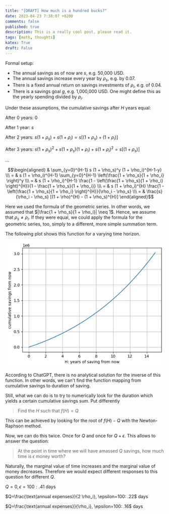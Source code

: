 ```yaml
---
title: "[DRAFT] How much is a hundred bucks?"
date: 2023-04-23 7:38:07 +0200
comments: false
published: true
description: This is a really cool post, please read it.
tags: [math, thoughts]
katex: True
draft: False
---
```


Formal setup:

* The annual savings as of now are $s$, e.g. 50,000 USD.
* The annual savings increase every year by $\rho_s$, e.g. by 0.07.
* There is a fixed annual return on savings investments of $\rho_i$, e.g. of 0.04.
* There is a savings goal $g$, e.g. 1,000,000 USD. One might define this as the yearly spending divided by $\rho_i$.

Under these assumptions, the cumulative savings after $H$ years equal:

After 0 years: 0

After 1 year: $s$

After 2 years: $s(1+\rho_s) + s(1 + \rho_i) = s[(1+\rho_s) + (1+\rho_i)]$

After 3 years: $s(1+\rho_s)^2 + s(1+\rho_s)(1+\rho_i) + s(1+\rho_i)^2 = s[(1 + \rho_s)]$

...

$$\begin{aligned}
& \sum_{y=0}^{H-1} s (1 + \rho_s)^y (1 + \rho_i)^{H-1-y} \\\
= & s (1 + \rho_i)^{H-1} \sum_{y=0}^{H-1} \left(\frac{1 + \rho_s}{1 + \rho_i} \right)^y \\\
= & s (1 + \rho_i)^{H-1} \frac{1 - \left(\frac{1 + \rho_s}{1 + \rho_i} \right)^{H}}{1 - \frac{1 + \rho_s}{1 + \rho_i}} \\\
= & s (1 + \rho_i)^{H} \frac{1 - \left(\frac{1 + \rho_s}{1 + \rho_i} \right)^{H}}{\rho_i - \rho_s} \\\
= & \frac{s}{\rho_i - \rho_s}  [(1 + \rho)^{H} - (1 + \rho_s)^{H}]
\end{aligned}$$

Here we used the formula of the geometric series. In other words, we assumed that $|\frac{1 + \rho_s}{1 + \rho_i}| \neq 1$. Hence,
we assume that $\rho_s \neq \rho_i$. If they were equal, we could apply the formula for the geometric series, too, simply to a different, more simple
summation term.

The following plot shows this function for a varying time horizon.

![image](/imgs/savings.png)

According to ChatGPT, there is no analytical solution for the inverse of this function. In other words,
we can't find the function mapping from cumulative savings to duration of saving.

Still, what we can do is to try to numerically look for the duration which yields a certain cumulative savings sum.
Put differently

> Find the $H$ such that $f(H) = Q$

This can be achieved by looking for the root of $f(H) - Q$ with the Newton-Raphson method.

Now, we can do this twice. Once for $Q$ and once for $Q + \epsilon$. This allows to answer the question:

> At the point in time where we will have amassed $Q$ savings, how much time is $\epsilon$ money worth?

Naturally, the marginal value of time increases and the marginal value of money decreases. Therefore we would expect different responses to this question
for different $Q$.

$Q=0, \epsilon=100: .41$ days

$Q=\frac{\text{annual expenses}}{2 \rho_i}, \epsilon=100: .22$ days

$Q=\frac{\text{annual expenses}}{\rho_i}, \epsilon=100: .16$ days

